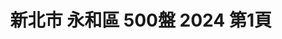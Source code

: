 ---
title: "新北市 永和區 500盤 2024 第1頁"
description: "新北市 永和區 500盤 2024 獲獎餐廳 第1頁"
keywords:
  - 美食競賽
  - 台灣美食
  - 美食精選
datePublished: "2025-06-30"
dateModified: "2025-07-03"
city: "新北市"
district: "永和區"
award: "500盤"
year: "2024"
page: 1
count: 1

restaurants:
  - name: "三分俗氣"
    city: "新北市"
    district: "永和區"
    address: "新北市永和區國光路49巷8號"
    phone: "0222311103"
    geo: "25.00794107137686, 121.5190383341171"
    link: "新北市/永和區/三分俗氣"
    google_map: "https://maps.app.goo.gl/HGWEEUyJ9Z91zQtX7"
    footinder: "https://footinder.com.tw/%e6%96%b0%e5%8c%97%e5%b8%82%e6%b0%b8%e5%92%8c%e5%8d%80/12941/"
    award:
    - name: "500盤"
      year: "2024"
---